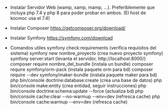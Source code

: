 - Instalar Servidor Web (wamp, xamp, mamp, ...). Preferiblemente que incluya php 7.4 y php 8 para poder probar en ambos. (El host de kocmoc usa el 7.4)

- Instalar Composer
https://getcomposer.org/download/

- Instalar Symfony
https://symfony.com/download

- Comandos utiles
symfony check:requirements (verifica requisitos del sistema)
symfony new nombre_proyecto (crea nuevo proyecto symfony)
symfony server:start (levanta el servidor, http://localhost:8000/)
composer require nombre_del_bundle (instala un bundle)
composer require symfony/orm-pack (instala paquete orm para bd)
composer require --dev symfony/maker-bundle (instala paquete maker para bd)
php bin/console doctrine:database:create (crea una base de datos)
php bin/console make:entity (crea entidad, seguir instrucciones)
php bin/console doctrine:schema:update --force (actualiza bd)
php bin/console cache:clear --no-warmup --env=dev (refresca cache)
php bin/console cache:warmup --env=dev (refresca cache)